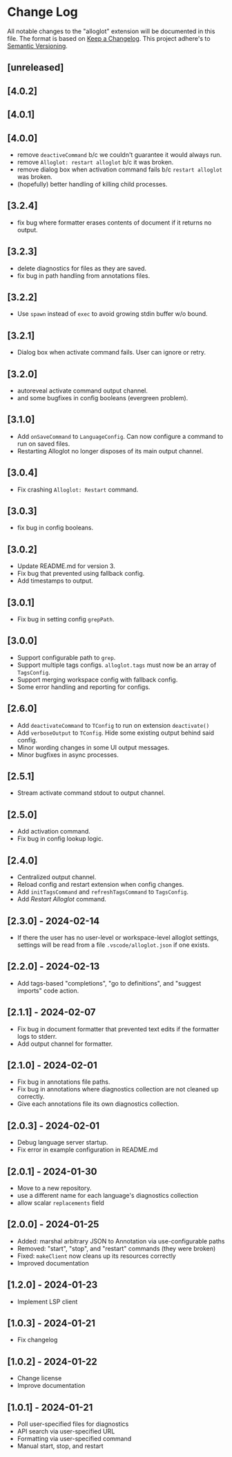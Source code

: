 # Change Log

All notable changes to the "alloglot" extension will be documented in this file.
The format is based on [Keep a Changelog](http://keepachangelog.com/en/1.0.0/).
This project adhere's to [Semantic Versioning](https://semver.org/spec/v2.0.0.html).

## [unreleased]

## [4.0.2]

## [4.0.1]

## [4.0.0]

- remove `deactiveCommand` b/c we couldn't guarantee it would always run.
- remove `Alloglot: restart alloglot` b/c it was broken.
- remove dialog box when activation command fails b/c `restart alloglot` was broken.
- (hopefully) better handling of killing child processes.

## [3.2.4]

- fix bug where formatter erases contents of document if it returns no output.

## [3.2.3]

- delete diagnostics for files as they are saved.
- fix bug in path handling from annotations files.

## [3.2.2]

- Use `spawn` instead of `exec` to avoid growing stdin buffer w/o bound.

## [3.2.1]

- Dialog box when activate command fails. User can ignore or retry.

## [3.2.0]

- autoreveal activate command output channel.
- and some bugfixes in config booleans (evergreen problem).

## [3.1.0]

- Add `onSaveCommand` to `LanguageConfig`. Can now configure a command to run on saved files.
- Restarting Alloglot no longer disposes of its main output channel.

## [3.0.4]

- Fix crashing `Alloglot: Restart` command.

## [3.0.3]

- fix bug in config booleans.

## [3.0.2]

- Update README.md for version 3.
- Fix bug that prevented using fallback config.
- Add timestamps to output.

## [3.0.1]

- Fix bug in setting config `grepPath`.

## [3.0.0]

- Support configurable path to `grep`.
- Support multiple tags configs. `alloglot.tags` must now be an array of `TagsConfig`.
- Support merging workspace config with fallback config.
- Some error handling and reporting for configs.

## [2.6.0]

- Add `deactivateCommand` to `TConfig` to run on extension `deactivate()`
- Add `verboseOutput` to `TConfig`. Hide some existing output behind said config.
- Minor wording changes in some UI output messages.
- Minor bugfixes in async processes.

## [2.5.1]

- Stream activate command stdout to output channel.

## [2.5.0]

- Add activation command.
- Fix bug in config lookup logic.

## [2.4.0]

- Centralized output channel.
- Reload config and restart extension when config changes.
- Add `initTagsCommand` and `refreshTagsCommand` to `TagsConfig`.
- Add _Restart Alloglot_ command.

## [2.3.0] - 2024-02-14

- If there the user has no user-level or workspace-level alloglot settings, settings will be read from a file `.vscode/alloglot.json` if one exists.

## [2.2.0] - 2024-02-13

- Add tags-based "completions", "go to definitions", and "suggest imports" code action.

## [2.1.1] - 2024-02-07

- Fix bug in document formatter that prevented text edits if the formatter logs to stderr.
- Add output channel for formatter.

## [2.1.0] - 2024-02-01

- Fix bug in annotations file paths.
- Fix bug in annotations where diagnostics collection are not cleaned up correctly.
- Give each annotations file its own diagnostics collection.

## [2.0.3] - 2024-02-01

- Debug language server startup.
- Fix error in example configuration in README.md

## [2.0.1] - 2024-01-30

- Move to a new repository.
- use a different name for each language's diagnostics collection
- allow scalar `replacements` field

## [2.0.0] - 2024-01-25

- Added: marshal arbitrary JSON to Annotation via use-configurable paths
- Removed: "start", "stop", and "restart" commands (they were broken)
- Fixed: `makeClient` now cleans up its resources correctly
- Improved documentation

## [1.2.0] - 2024-01-23

- Implement LSP client

## [1.0.3] - 2024-01-21

- Fix changelog

## [1.0.2] - 2024-01-22

- Change license
- Improve documentation

## [1.0.1] - 2024-01-21

- Poll user-specified files for diagnostics
- API search via user-specified URL
- Formatting via user-specified command
- Manual start, stop, and restart
